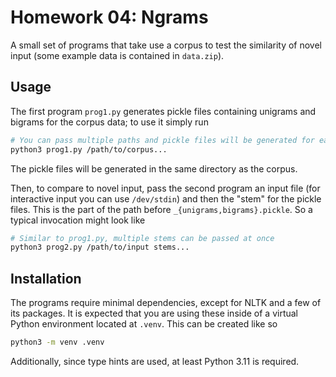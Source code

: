 # Homework 04: Ngrams

A small set of programs that take use a corpus to test the similarity of novel
input (some example data is contained in `data.zip`).

## Usage

The first program `prog1.py` generates pickle files containing unigrams and
bigrams for the corpus data; to use it simply run

```sh
# You can pass multiple paths and pickle files will be generated for each
python3 prog1.py /path/to/corpus...
```

The pickle files will be generated in the same directory as the corpus.

Then, to compare to novel input, pass the second program an input file (for
interactive input you can use `/dev/stdin`) and then the "stem" for the pickle
files. This is the part of the path before `_{unigrams,bigrams}.pickle`. So a
typical invocation might look like

```sh
# Similar to prog1.py, multiple stems can be passed at once
python3 prog2.py /path/to/input stems...
```

## Installation

The programs require minimal dependencies, except for NLTK and a few of its
packages. It is expected that you are using these inside of a virtual Python
environment located at `.venv`. This can be created like so

```sh
python3 -m venv .venv
```

Additionally, since type hints are used, at least Python 3.11 is required.